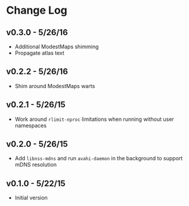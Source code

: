 # Change Log

## v0.3.0 - 5/26/16

* Additional ModestMaps shimming
* Propagate atlas text

## v0.2.2 - 5/26/16

* Shim around ModestMaps warts

## v0.2.1 - 5/26/15

* Work around `rlimit-nproc` limitations when running without user namespaces

## v0.2.0 - 5/26/15

* Add `libnss-mdns` and run `avahi-daemon` in the background to support mDNS
  resolution

## v0.1.0 - 5/22/15

* Initial version
